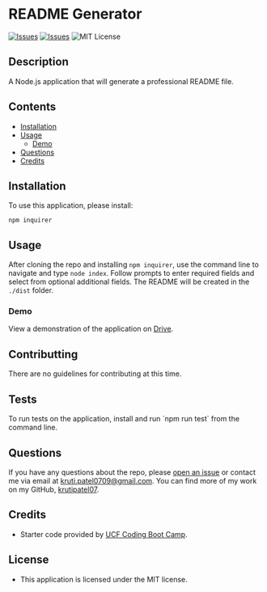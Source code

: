 # README Generator
[![Issues](https://img.shields.io/github/issues/krutipatel07/README-generator)](https://github.com/krutipatel07/README-generator/issues) [![Issues](https://img.shields.io/github/contributors/krutipatel07/README-generator)](https://github.com/krutipatel07/README-generator/graphs/contributors) ![MIT License](https://img.shields.io/badge/license-MIT-blue)
  
## Description
A Node.js application that will generate a professional README file.
    
## Contents
* [Installation](#Installation)
* [Usage](#Usage)
    * [Demo](#Demo)
* [Questions](#Questions)
* [Credits](#Credits)

## Installation
To use this application, please install: 
```
npm inquirer
```

## Usage
After cloning the repo and installing `npm inquirer`, use the command line to navigate and type `node index`.  Follow prompts to enter required fields and select from optional additional fields.  The README will be created in the `./dist` folder. 

### Demo
View a demonstration of the application on [Drive](https://drive.google.com/file/d/1sj4VCeN-BGfX5QkmC83gOimLj7-V1_3A/view?usp=sharing).

## Contributting
There are no guidelines for contributing at this time.

## Tests
To run tests on the application, install and run \`npm run test\` from the command line.

## Questions
If you have any questions about the repo, please [open an issue](https://github.com/krutipatel07/README-generator/issues) or contact me via email at kruti.patel0709@gmail.com. You can find more of my work on my GitHub, [krutipatel07](https://github.com/krutipatel07/).
    
## Credits
* Starter code provided by [UCF Coding Boot Camp](https://github.com/coding-boot-camp/potential-enigma).

## License
* This application is licensed under the MIT license.